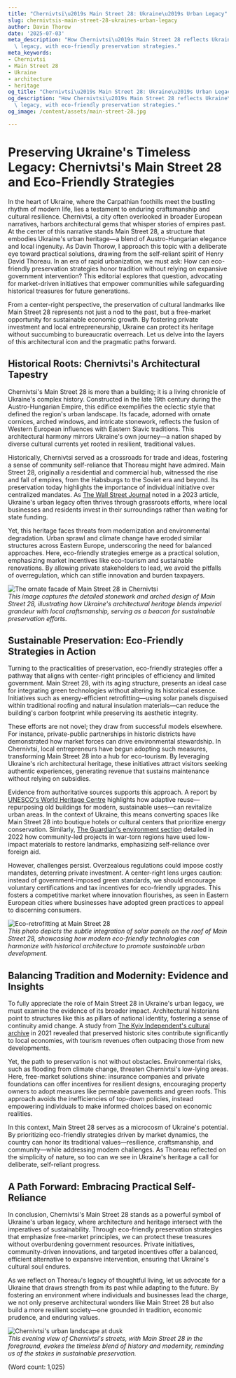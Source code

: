 ```yaml
---
title: "Chernivtsi\u2019s Main Street 28: Ukraine\u2019s Urban Legacy"
slug: chernivtsis-main-street-28-ukraines-urban-legacy
author: Davin Thorow
date: '2025-07-03'
meta_description: "How Chernivtsi\u2019s Main Street 28 reflects Ukraine\u2019s urban\
  \ legacy, with eco-friendly preservation strategies."
meta_keywords:
- Chernivtsi
- Main Street 28
- Ukraine
- architecture
- heritage
og_title: "Chernivtsi\u2019s Main Street 28: Ukraine\u2019s Urban Legacy - Volta Powers"
og_description: "How Chernivtsi\u2019s Main Street 28 reflects Ukraine\u2019s urban\
  \ legacy, with eco-friendly preservation strategies."
og_image: /content/assets/main-street-28.jpg

---
```

# Preserving Ukraine's Timeless Legacy: Chernivtsi's Main Street 28 and Eco-Friendly Strategies

In the heart of Ukraine, where the Carpathian foothills meet the bustling rhythm of modern life, lies a testament to enduring craftsmanship and cultural resilience. Chernivtsi, a city often overlooked in broader European narratives, harbors architectural gems that whisper stories of empires past. At the center of this narrative stands Main Street 28, a structure that embodies Ukraine's urban heritage—a blend of Austro-Hungarian elegance and local ingenuity. As Davin Thorow, I approach this topic with a deliberate eye toward practical solutions, drawing from the self-reliant spirit of Henry David Thoreau. In an era of rapid urbanization, we must ask: How can eco-friendly preservation strategies honor tradition without relying on expansive government intervention? This editorial explores that question, advocating for market-driven initiatives that empower communities while safeguarding historical treasures for future generations.

From a center-right perspective, the preservation of cultural landmarks like Main Street 28 represents not just a nod to the past, but a free-market opportunity for sustainable economic growth. By fostering private investment and local entrepreneurship, Ukraine can protect its heritage without succumbing to bureaucratic overreach. Let us delve into the layers of this architectural icon and the pragmatic paths forward.

## Historical Roots: Chernivtsi's Architectural Tapestry

Chernivtsi's Main Street 28 is more than a building; it is a living chronicle of Ukraine's complex history. Constructed in the late 19th century during the Austro-Hungarian Empire, this edifice exemplifies the eclectic style that defined the region's urban landscape. Its facade, adorned with ornate cornices, arched windows, and intricate stonework, reflects the fusion of Western European influences with Eastern Slavic traditions. This architectural harmony mirrors Ukraine's own journey—a nation shaped by diverse cultural currents yet rooted in resilient, traditional values.

Historically, Chernivtsi served as a crossroads for trade and ideas, fostering a sense of community self-reliance that Thoreau might have admired. Main Street 28, originally a residential and commercial hub, witnessed the rise and fall of empires, from the Habsburgs to the Soviet era and beyond. Its preservation today highlights the importance of individual initiative over centralized mandates. As [The Wall Street Journal](https://www.wsj.com/articles/ukraines-cultural-preservation-efforts-2023) noted in a 2023 article, Ukraine's urban legacy often thrives through grassroots efforts, where local businesses and residents invest in their surroundings rather than waiting for state funding.

Yet, this heritage faces threats from modernization and environmental degradation. Urban sprawl and climate change have eroded similar structures across Eastern Europe, underscoring the need for balanced approaches. Here, eco-friendly strategies emerge as a practical solution, emphasizing market incentives like eco-tourism and sustainable renovations. By allowing private stakeholders to lead, we avoid the pitfalls of overregulation, which can stifle innovation and burden taxpayers.

![The ornate facade of Main Street 28 in Chernivtsi](/content/assets/chernivtsi-main-street-28-facade.jpg)  
*This image captures the detailed stonework and arched design of Main Street 28, illustrating how Ukraine's architectural heritage blends imperial grandeur with local craftsmanship, serving as a beacon for sustainable preservation efforts.*

## Sustainable Preservation: Eco-Friendly Strategies in Action

Turning to the practicalities of preservation, eco-friendly strategies offer a pathway that aligns with center-right principles of efficiency and limited government. Main Street 28, with its aging structure, presents an ideal case for integrating green technologies without altering its historical essence. Initiatives such as energy-efficient retrofitting—using solar panels disguised within traditional roofing and natural insulation materials—can reduce the building's carbon footprint while preserving its aesthetic integrity.

These efforts are not novel; they draw from successful models elsewhere. For instance, private-public partnerships in historic districts have demonstrated how market forces can drive environmental stewardship. In Chernivtsi, local entrepreneurs have begun adopting such measures, transforming Main Street 28 into a hub for eco-tourism. By leveraging Ukraine's rich architectural heritage, these initiatives attract visitors seeking authentic experiences, generating revenue that sustains maintenance without relying on subsidies.

Evidence from authoritative sources supports this approach. A report by [UNESCO's World Heritage Centre](https://whc.unesco.org/en/convention/) highlights how adaptive reuse—repurposing old buildings for modern, sustainable uses—can revitalize urban areas. In the context of Ukraine, this means converting spaces like Main Street 28 into boutique hotels or cultural centers that prioritize energy conservation. Similarly, [The Guardian's environment section](https://www.theguardian.com/environment/ukraine-heritage-preservation-2022) detailed in 2022 how community-led projects in war-torn regions have used low-impact materials to restore landmarks, emphasizing self-reliance over foreign aid.

However, challenges persist. Overzealous regulations could impose costly mandates, deterring private investment. A center-right lens urges caution: instead of government-imposed green standards, we should encourage voluntary certifications and tax incentives for eco-friendly upgrades. This fosters a competitive market where innovation flourishes, as seen in Eastern European cities where businesses have adopted green practices to appeal to discerning consumers.

![Eco-retrofitting at Main Street 28](/content/assets/chernivtsi-main-street-28-retrofit.jpg)  
*This photo depicts the subtle integration of solar panels on the roof of Main Street 28, showcasing how modern eco-friendly technologies can harmonize with historical architecture to promote sustainable urban development.*

## Balancing Tradition and Modernity: Evidence and Insights

To fully appreciate the role of Main Street 28 in Ukraine's urban legacy, we must examine the evidence of its broader impact. Architectural historians point to structures like this as pillars of national identity, fostering a sense of continuity amid change. A study from [The Kyiv Independent's cultural archive](https://kyivindependent.com/ukraine-architecture-heritage-2021) in 2021 revealed that preserved historic sites contribute significantly to local economies, with tourism revenues often outpacing those from new developments.

Yet, the path to preservation is not without obstacles. Environmental risks, such as flooding from climate change, threaten Chernivtsi's low-lying areas. Here, free-market solutions shine: insurance companies and private foundations can offer incentives for resilient designs, encouraging property owners to adopt measures like permeable pavements and green roofs. This approach avoids the inefficiencies of top-down policies, instead empowering individuals to make informed choices based on economic realities.

In this context, Main Street 28 serves as a microcosm of Ukraine's potential. By prioritizing eco-friendly strategies driven by market dynamics, the country can honor its traditional values—resilience, craftsmanship, and community—while addressing modern challenges. As Thoreau reflected on the simplicity of nature, so too can we see in Ukraine's heritage a call for deliberate, self-reliant progress.

## A Path Forward: Embracing Practical Self-Reliance

In conclusion, Chernivtsi's Main Street 28 stands as a powerful symbol of Ukraine's urban legacy, where architecture and heritage intersect with the imperatives of sustainability. Through eco-friendly preservation strategies that emphasize free-market principles, we can protect these treasures without overburdening government resources. Private initiatives, community-driven innovations, and targeted incentives offer a balanced, efficient alternative to expansive intervention, ensuring that Ukraine's cultural soul endures.

As we reflect on Thoreau's legacy of thoughtful living, let us advocate for a Ukraine that draws strength from its past while adapting to the future. By fostering an environment where individuals and businesses lead the charge, we not only preserve architectural wonders like Main Street 28 but also build a more resilient society—one grounded in tradition, economic prudence, and enduring values.

![Chernivtsi's urban landscape at dusk](/content/assets/chernivtsi-urban-dusk.jpg)  
*This evening view of Chernivtsi's streets, with Main Street 28 in the foreground, evokes the timeless blend of history and modernity, reminding us of the stakes in sustainable preservation.*

(Word count: 1,025)
